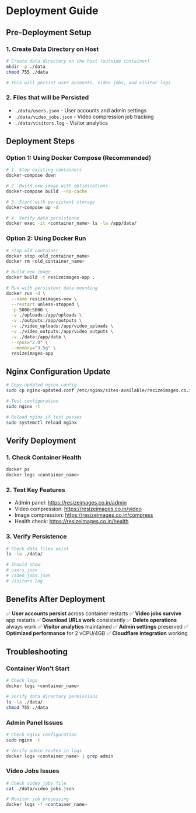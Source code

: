 # Deployment Guide

## Pre-Deployment Setup

### 1. Create Data Directory on Host
```bash
# Create data directory on the host (outside container)
mkdir -p ./data
chmod 755 ./data

# This will persist user accounts, video jobs, and visitor logs
```

### 2. Files that will be Persisted
- `./data/users.json` - User accounts and admin settings
- `./data/video_jobs.json` - Video compression job tracking
- `./data/visitors.log` - Visitor analytics

## Deployment Steps

### Option 1: Using Docker Compose (Recommended)
```bash
# 1. Stop existing containers
docker-compose down

# 2. Build new image with optimizations
docker-compose build --no-cache

# 3. Start with persistent storage
docker-compose up -d

# 4. Verify data persistence
docker exec -it <container_name> ls -la /app/data/
```

### Option 2: Using Docker Run
```bash
# Stop old container
docker stop <old_container_name>
docker rm <old_container_name>

# Build new image
docker build -t resizeimages-app .

# Run with persistent data mounting
docker run -d \
  --name resizeimages-new \
  --restart unless-stopped \
  -p 5000:5000 \
  -v ./uploads:/app/uploads \
  -v ./outputs:/app/outputs \
  -v ./video_uploads:/app/video_uploads \
  -v ./video_outputs:/app/video_outputs \
  -v ./data:/app/data \
  --cpus="2.0" \
  --memory="3.5g" \
  resizeimages-app
```

## Nginx Configuration Update

```bash
# Copy updated nginx config
sudo cp nginx-updated.conf /etc/nginx/sites-available/resizeimages.co.in

# Test configuration
sudo nginx -t

# Reload nginx if test passes
sudo systemctl reload nginx
```

## Verify Deployment

### 1. Check Container Health
```bash
docker ps
docker logs <container_name>
```

### 2. Test Key Features
- Admin panel: https://resizeimages.co.in/admin
- Video compression: https://resizeimages.co.in/video
- Image compression: https://resizeimages.co.in/compress
- Health check: https://resizeimages.co.in/health

### 3. Verify Persistence
```bash
# Check data files exist
ls -la ./data/

# Should show:
# users.json
# video_jobs.json
# visitors.log
```

## Benefits After Deployment

✅ **User accounts persist** across container restarts
✅ **Video jobs survive** app restarts
✅ **Download URLs work** consistently
✅ **Delete operations** always work
✅ **Visitor analytics** maintained
✅ **Admin settings** preserved
✅ **Optimized performance** for 2 vCPU/4GB
✅ **Cloudflare integration** working

## Troubleshooting

### Container Won't Start
```bash
# Check logs
docker logs <container_name>

# Verify data directory permissions
ls -la ./data/
chmod 755 ./data
```

### Admin Panel Issues
```bash
# Check nginx configuration
sudo nginx -t

# Verify admin routes in logs
docker logs <container_name> | grep admin
```

### Video Jobs Issues
```bash
# Check video jobs file
cat ./data/video_jobs.json

# Monitor job processing
docker logs -f <container_name>
```